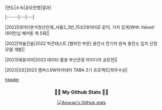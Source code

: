 <!--### Hi there 👋-->

<!--
**les2000les/les2000les** is a ✨ _special_ ✨ repository because its `README.md` (this file) appears on your GitHub profile.

Here are some ideas to get you started:

- 🔭 I’m currently working on ...
- 🌱 I’m currently learning ...
- 👯 I’m looking to collaborate on ...
- 🤔 I’m looking for help with ...
- 💬 Ask me about ...
- 📫 How to reach me: ...
- 😄 Pronouns: ...
- ⚡ Fun fact: ...
-->


|연도|소속|공모전명|결과|

|------|---|---|

|2022|데이터분석청년인재_서울2_3반_15조|데이터로 같이, 가치 있게(With Value)! 데이턴십 해커톤 제 5회||

|2022|약술간술|2022 빅콘테스트 [챔피언 부문] 용인시 전기차 완속 충전소 입지 선정 모델 개발||

|2023|예쏭이야|2023 데이터 활용 부산관광 아이디어 공모전||

|2023|3조|2023 캠퍼스SW아카데미 TABA 2기 프로젝트|최우수상|


[header](https://capsule-render.vercel.app/api?type=slice&color=gradient&height=160&section=header&text=Eunsong%20World!&fontAlign=50&fontAlignY=70&fontSize=90&fontColor=000000)
<h3 align="center">👩‍💻 My Github Stats 👩‍💻</h3>
<div align="center">
 
[![Anurag's GitHub stats](https://github-readme-stats.vercel.app/api?username=les2000les&hide_title=true&show_icons=true&include_all_commits=true&disable_animations=true&theme=vue)](https://github.com/anuraghazra/github-readme-stats)
</div>
